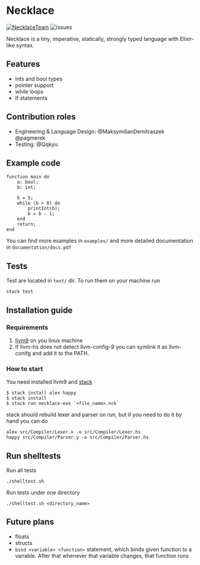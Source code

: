 # Necklace
[![NecklaceTeam](https://circleci.com/gh/NecklaceTeam/necklace.svg?style=svg&circle-token=c4e076f0d1733d0d763f31e7f852bf1fa0e2546c)](https://app.circleci.com/pipelines/github/NecklaceTeam/necklace)
![issues](https://img.shields.io/bitbucket/issues/NecklaceTeam/necklace)

Necklace is a tiny, imperative, statically, strongly typed language with Elixir-like syntax.

## Features
 - ints and bool types
 - pointer support
 - while loops
 - if statements
## Contribution roles
 - Engineering & Language Design: @MaksymilianDemitraszek @pagmerek
 - Testing: @Qqkyu
## Example code
```
function main do
    a: bool;
    b: int;

    b = 5;
    while (b > 0) do
        printInt(b);
        b = b - 1;
    end
    return;
end
```
You can find more examples in `examples/` and more detailed documentation in `documentation/docs.pdf`

## Tests
Test are located in `test/` dir. To run them on your machine run
```shell
stack test
```

## Installation guide
### Requirements
1. [llvm9](https://releases.llvm.org/download.html) on you linux machine
2. If llvm-hs does not detect llvm-config-9 you can symlink it as llvm-conifg and add it to the PATH.

### How to start
You need installed llvm9 and [stack](https://docs.haskellstack.org/en/stable/README/)
```shell
$ stack install alex happy
$ stack install
$ stack run necklace-exe `<file_name>.nck`
```
stack should rebuild lexer and parser on run, but if you need to do it by hand you can do
```shell
alex src/Compiler/Lexer.x -o src/Compiler/Lexer.hs
happy src/Compiler/Parser.y -o src/Compiler/Parser.hs
```

## Run shelltests
Run all tests
```
./shelltest.sh
```
Run tests under one directory
```
./shelltest.sh <directory_name>
```

## Future plans
 - floats
 - structs
 - `bind <variable> <function>` statement, which binds given function to a variable. After that whenever that variable changes, that function runs
